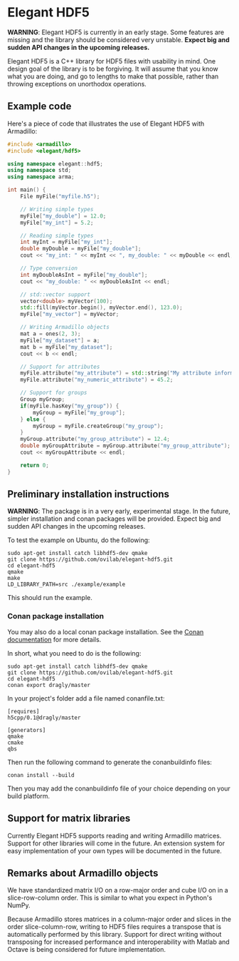 # Elegant HDF5

**WARNING**: 
Elegant HDF5 is currently in an early stage.
Some features are missing and the library should be considered very unstable.
**Expect big and sudden API changes in the upcoming releases.**

Elegant HDF5 is a C++ library for HDF5 files with usability in mind.
One design goal of the library is to be forgiving.
It will assume that you know what you are doing, and go to lengths to make
that possible, rather than throwing exceptions on unorthodox operations.

## Example code

Here's a piece of code that illustrates the use of Elegant HDF5 with Armadillo:

```cpp
#include <armadillo>
#include <elegant/hdf5>

using namespace elegant::hdf5;
using namespace std;
using namespace arma;

int main() {
    File myFile("myfile.h5");

    // Writing simple types
    myFile["my_double"] = 12.0;
    myFile["my_int"] = 5.2;

    // Reading simple types
    int myInt = myFile["my_int"];
    double myDouble = myFile["my_double"];
    cout << "my_int: " << myInt << ", my_double: " << myDouble << endl;

    // Type conversion
    int myDoubleAsInt = myFile["my_double"];
    cout << "my_double: " << myDoubleAsInt << endl;

    // std::vector support
    vector<double> myVector(100);
    std::fill(myVector.begin(), myVector.end(), 123.0);
    myFile["my_vector"] = myVector;

    // Writing Armadillo objects
    mat a = ones(2, 3);
    myFile["my_dataset"] = a;
    mat b = myFile["my_dataset"];
    cout << b << endl;

    // Support for attributes
    myFile.attribute("my_attribute") = std::string("My attribute information");
    myFile.attribute("my_numeric_attribute") = 45.2;

    // Support for groups
    Group myGroup;
    if(myFile.hasKey("my_group")) {
        myGroup = myFile["my_group"];
    } else {
        myGroup = myFile.createGroup("my_group");
    }
    myGroup.attribute("my_group_attribute") = 12.4;
    double myGroupAttribute = myGroup.attribute("my_group_attribute");
    cout << myGroupAttribute << endl;

    return 0;
}
```

## Preliminary installation instructions

**WARNING**: The package is in a very early, experimental stage. 
In the future, simpler installation and conan packages will be provided. 
Expect big and sudden API changes in the upcoming releases.

To test the example on Ubuntu, do the following:

```
sudo apt-get install catch libhdf5-dev qmake
git clone https://github.com/ovilab/elegant-hdf5.git
cd elegant-hdf5
qmake
make
LD_LIBRARY_PATH=src ./example/example
```

This should run the example.

### Conan package installation

You may also do a local conan package installation.
See the [Conan documentation](http://docs.conan.io/en/latest/) for more details.

In short, what you need to do is the following:

```
sudo apt-get install catch libhdf5-dev qmake
git clone https://github.com/ovilab/elegant-hdf5.git
cd elegant-hdf5
conan export dragly/master
```

In your project's folder add a file named conanfile.txt:

```
[requires]
h5cpp/0.1@dragly/master

[generators]
qmake
cmake
qbs
```

Then run the following command to generate the conanbuildinfo files:

```
conan install --build
```

Then you may add the conanbuildinfo file of your choice depending on your build platform.

## Support for matrix libraries

Currently Elegant HDF5 supports reading and writing Armadillo matrices.
Support for other libraries will come in the future.
An extension system for easy implementation of your own types will be
documented in the future.

## Remarks about Armadillo objects

We have standardized matrix I/O on a row-major order and cube I/O on in a
slice-row-column order.
This is similar to what you expect in Python's NumPy.

Because Armadillo stores matrices in a column-major order and slices in the 
order slice-column-row, writing to HDF5 files requires a transpose that
is automatically performed by this library.
Support for direct writing without transposing for increased performance
and interoperability with Matlab and Octave is being considered for future
implementation.
